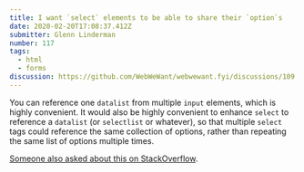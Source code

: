 ```yaml
---
title: I want `select` elements to be able to share their `option`s
date: 2020-02-20T17:08:37.412Z
submitter: Glenn Linderman
number: 117
tags:
  - html
  - forms
discussion: https://github.com/WebWeWant/webwewant.fyi/discussions/109
---
```

You can reference one `datalist` from multiple `input` elements, which is highly convenient.  It would also be highly convenient to enhance `select` to reference a `datalist` (or `selectlist` or whatever), so that multiple `select` tags could reference the same collection of options, rather than repeating the same list of options multiple times.

[Someone also asked about this on StackOverflow](https://stackoverflow.com/questions/49750135/why-does-the-select-tag-not-work-with-a-datalist-tag).
